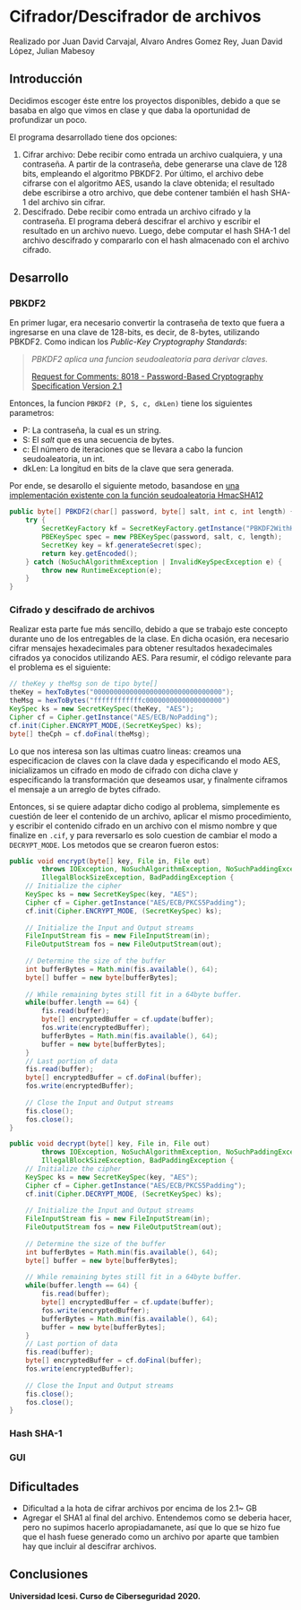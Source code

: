 # Cifrador/Descifrador de archivos
Realizado por Juan David Carvajal, Alvaro Andres Gomez Rey, Juan David López, Julian Mabesoy

## Introducción
Decidimos escoger éste entre los proyectos disponibles, debido a que se basaba en algo que vimos en clase y que daba la oportunidad de profundizar un poco.

El programa desarrollado tiene dos opciones:
  1. Cifrar archivo: Debe recibir como entrada un archivo cualquiera, y una contraseña. A partir de la contraseña, debe generarse una clave de 128 bits, empleando el algoritmo PBKDF2. Por último, el archivo debe cifrarse con el algoritmo AES, usando la clave obtenida; el resultado debe escribirse a otro archivo, que debe contener también el hash SHA-1 del archivo sin cifrar.
  1. Descifrado. Debe recibir como entrada un archivo cifrado y la contraseña. El programa deberá descifrar el archivo y escribir el resultado en un archivo nuevo. Luego, debe computar el hash SHA-1 del archivo descifrado y compararlo con el hash almacenado con el archivo cifrado.

## Desarrollo

### PBKDF2
En primer lugar, era necesario convertir la contraseña de texto que fuera a ingresarse en una clave de 128-bits, es decir, de 8-bytes, utilizando PBKDF2. Como indican los *Public-Key Cryptography Standards*:
> *PBKDF2 aplica una funcion seudoaleatoria para derivar claves.*
>
> [Request for Comments: 8018 - Password-Based Cryptography Specification Version 2.1][1]

Entonces, la funcion ```PBKDF2 (P, S, c, dkLen)``` tiene los siguientes parametros:
- P: La contraseña, la cual es un string.
- S: El *salt* que es una secuencia de bytes.
- c: El número de iteraciones que se llevara a cabo la funcion seudoaleatoria, un int.
- dkLen: La longitud en bits de la clave que sera generada.

Por ende, se desarollo el siguiente metodo, basandose en [una implementación existente con la función seudoaleatoria HmacSHA12][2]
```java
public byte[] PBKDF2(char[] password, byte[] salt, int c, int length) {
	try {
		SecretKeyFactory kf = SecretKeyFactory.getInstance("PBKDF2WithHmacSHA512");
		PBEKeySpec spec = new PBEKeySpec(password, salt, c, length);
		SecretKey key = kf.generateSecret(spec);
		return key.getEncoded();
	} catch (NoSuchAlgorithmException | InvalidKeySpecException e) {
		throw new RuntimeException(e);
	}
}
```

### Cifrado y descifrado de archivos
Realizar esta parte fue más sencillo, debido a que se trabajo este concepto durante uno de los entregables de la clase. En dicha ocasión, era necesario cifrar mensajes hexadecimales para obtener resultados hexadecimales cifrados ya conocidos utilizando AES. Para resumir, el código relevante para el problema es el siguiente:
```java
// theKey y theMsg son de tipo byte[]
theKey = hexToBytes("00000000000000000000000000000000");
theMsg = hexToBytes("ffffffffffffc0000000000000000000")
KeySpec ks = new SecretKeySpec(theKey, "AES");
Cipher cf = Cipher.getInstance("AES/ECB/NoPadding");
cf.init(Cipher.ENCRYPT_MODE,(SecretKeySpec) ks);
byte[] theCph = cf.doFinal(theMsg);
```
Lo que nos interesa son las ultimas cuatro lineas: creamos una especificacion de claves con la clave dada y especificando el modo AES, inicializamos un cifrado en modo de cifrado con dicha clave y especificando la transformación que deseamos usar, y finalmente ciframos el mensaje a un arreglo de bytes cifrado.

Entonces, si se quiere adaptar dicho codigo al problema, simplemente es cuestión de leer el contenido de un archivo, aplicar el mismo procedimiento, y escribir el contenido cifrado en un archivo con el mismo nombre y que finalize en `.cif`, y para reversarlo es solo cuestion de cambiar el modo a `DECRYPT_MODE`. Los metodos que se crearon fueron estos:
```java
public void encrypt(byte[] key, File in, File out) 
		throws IOException, NoSuchAlgorithmException, NoSuchPaddingException, InvalidKeyException, 
		IllegalBlockSizeException, BadPaddingException {
	// Initialize the cipher
	KeySpec ks = new SecretKeySpec(key, "AES");
	Cipher cf = Cipher.getInstance("AES/ECB/PKCS5Padding");
	cf.init(Cipher.ENCRYPT_MODE, (SecretKeySpec) ks);
	
	// Initialize the Input and Output streams
	FileInputStream fis = new FileInputStream(in);
	FileOutputStream fos = new FileOutputStream(out);
	
	// Determine the size of the buffer
	int bufferBytes = Math.min(fis.available(), 64);
	byte[] buffer = new byte[bufferBytes];
	
	// While remaining bytes still fit in a 64byte buffer.
	while(buffer.length == 64) {
		fis.read(buffer);
		byte[] encryptedBuffer = cf.update(buffer);
		fos.write(encryptedBuffer);
		bufferBytes = Math.min(fis.available(), 64);
		buffer = new byte[bufferBytes];
	}
	// Last portion of data
	fis.read(buffer);
	byte[] encryptedBuffer = cf.doFinal(buffer);
	fos.write(encryptedBuffer);
	
	// Close the Input and Output streams
	fis.close();
	fos.close();
}

public void decrypt(byte[] key, File in, File out) 
		throws IOException, NoSuchAlgorithmException, NoSuchPaddingException, InvalidKeyException, 
		IllegalBlockSizeException, BadPaddingException {
	// Initialize the cipher
	KeySpec ks = new SecretKeySpec(key, "AES");
	Cipher cf = Cipher.getInstance("AES/ECB/PKCS5Padding");
	cf.init(Cipher.DECRYPT_MODE, (SecretKeySpec) ks);
	
	// Initialize the Input and Output streams
	FileInputStream fis = new FileInputStream(in);
	FileOutputStream fos = new FileOutputStream(out);
	
	// Determine the size of the buffer
	int bufferBytes = Math.min(fis.available(), 64);
	byte[] buffer = new byte[bufferBytes];
	
	// While remaining bytes still fit in a 64byte buffer.
	while(buffer.length == 64) {
		fis.read(buffer);
		byte[] encryptedBuffer = cf.update(buffer);
		fos.write(encryptedBuffer);
		bufferBytes = Math.min(fis.available(), 64);
		buffer = new byte[bufferBytes];
	}
	// Last portion of data
	fis.read(buffer);
	byte[] encryptedBuffer = cf.doFinal(buffer);
	fos.write(encryptedBuffer);
	
	// Close the Input and Output streams
	fis.close();
	fos.close();
}
```

### Hash SHA-1

### GUI

## Dificultades
- Dificultad a la hota de cifrar archivos por encima de los 2.1~ GB
- Agregar el SHA1 al final del archivo. Entendemos como se deberia hacer, pero no supimos hacerlo apropiadamanete, así que lo que se hizo fue que el hash fuese generado como un archivo por aparte que tambien hay que incluir al descifrar archivos.

## Conclusiones


[1]: https://tools.ietf.org/html/rfc8018#section-5.2
[2]: https://docs.oracle.com/en/java/javase/11/docs/specs/security/standard-names.html#secretkeyfactory-algorithms

**Universidad Icesi. Curso de Ciberseguridad**
**2020.**
